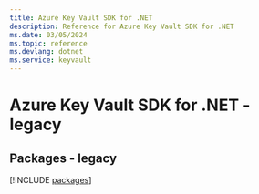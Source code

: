 ```yaml
---
title: Azure Key Vault SDK for .NET
description: Reference for Azure Key Vault SDK for .NET
ms.date: 03/05/2024
ms.topic: reference
ms.devlang: dotnet
ms.service: keyvault
---
```

# Azure Key Vault SDK for .NET - legacy
## Packages - legacy
[!INCLUDE [packages](key-vault-index.md)]